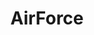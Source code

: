 ---
title: AirForce
crosslinks:
- Military
- RateMyAFB
- army
- USMC
- airnationalguard
- MaliciousCompliance
- navy
- personalfinance
- MilitaryFinance
- xkcd
- news
- AMAAggregator
- AskReddit
- Amry
- churning
- MilitaryGoneWild
- EOD
- ITCareerQuestions
---